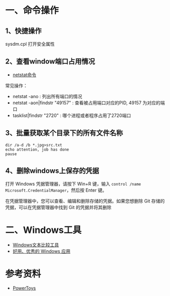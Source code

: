 # 一、命令操作

## 1、快捷操作

sysdm.cpl 打开安全属性

## 2、查看window端口占用情况

* [netstat命令](https://learn.microsoft.com/zh-cn/windows-server/administration/windows-commands/netstat)

常见操作：
- netstat -ano : 列出所有端口的情况
- netstat -aon|findstr "49157" :  查看被占用端口对应的PID, 49157 为对应的端口
- tasklist|findstr "2720"  : 哪个进程或者程序占用了2720端口


## 3、批量获取某个目录下的所有文件名称

```
dir /a-d /b *.jpg>src.txt
echo attention, job has done
pause
```

## 4、删除windows上保存的凭据

打开 Windows 凭据管理器，请按下 Win+R 键，输入 `control /name Microsoft.CredentialManager`，然后按 Enter 键。

在凭据管理器中，您可以查看、编辑和删除存储的凭据。如果您想删除 Git 存储的凭据，可以在凭据管理器中找到 Git 的凭据并将其删除

# 二、Windows工具

- [Windows文本比较工具](https://winmerge.org/)
- [好用、优秀的 Windows 应用](https://github.com/stackia/best-windows-apps)


# 参考资料

- [PowerToys](https://github.com/microsoft/PowerToys)

